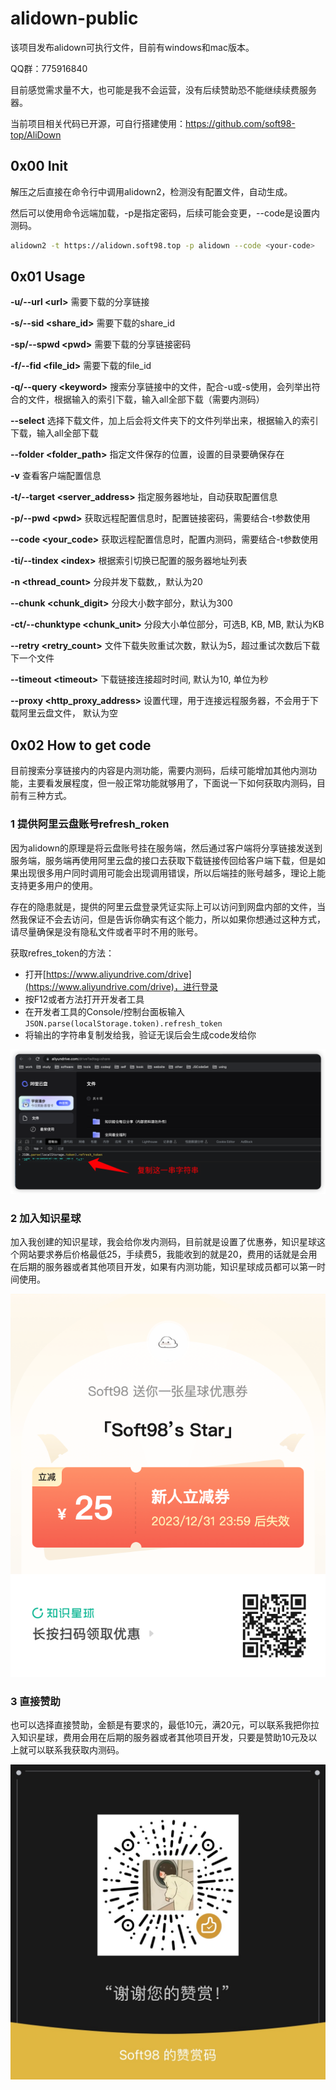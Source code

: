# alidown-public
该项目发布alidown可执行文件，目前有windows和mac版本。

QQ群：775916840

目前感觉需求量不大，也可能是我不会运营，没有后续赞助恐不能继续续费服务器。

当前项目相关代码已开源，可自行搭建使用：https://github.com/soft98-top/AliDown

## 0x00 Init

解压之后直接在命令行中调用alidown2，检测没有配置文件，自动生成。

然后可以使用命令远端加载，-p是指定密码，后续可能会变更，--code是设置内测码。

```bash
alidown2 -t https://alidown.soft98.top -p alidown --code <your-code>
```

## 0x01 Usage

**-u/--url \<url\>** 需要下载的分享链接

**-s/--sid \<share_id\>** 需要下载的share_id

**-sp/--spwd \<pwd\>** 需要下载的分享链接密码

**-f/--fid \<file_id\>** 需要下载的file_id

**-q/--query \<keyword\>** 搜索分享链接中的文件，配合-u或-s使用，会列举出符合的文件，根据输入的索引下载，输入all全部下载（需要内测码）

**--select** 选择下载文件，加上后会将文件夹下的文件列举出来，根据输入的索引下载，输入all全部下载

**--folder \<folder_path\>** 指定文件保存的位置，设置的目录要确保存在

**-v** 查看客户端配置信息

**-t/--target \<server_address\>** 指定服务器地址，自动获取配置信息

**-p/--pwd \<pwd\>** 获取远程配置信息时，配置链接密码，需要结合-t参数使用

**--code \<your_code\>** 获取远程配置信息时，配置内测码，需要结合-t参数使用

**-ti/--tindex \<index\>** 根据索引切换已配置的服务器地址列表

**-n \<thread_count\>** 分段并发下载数,，默认为20

**--chunk \<chunk_digit\>** 分段大小数字部分，默认为300

**-ct/--chunktype \<chunk_unit\>** 分段大小单位部分，可选B, KB, MB, 默认为KB

**--retry \<retry_count\>** 文件下载失败重试次数，默认为5，超过重试次数后下载下一个文件

**--timeout \<timeout\>** 下载链接连接超时时间, 默认为10, 单位为秒

**--proxy \<http_proxy_address\>** 设置代理，用于连接远程服务器，不会用于下载阿里云盘文件， 默认为空

## 0x02 How to get code

目前搜索分享链接内的内容是内测功能，需要内测码，后续可能增加其他内测功能，主要看发展程度，但一般正常功能就够用了，下面说一下如何获取内测码，目前有三种方式。

### 1 提供阿里云盘账号refresh_roken

因为alidown的原理是将云盘账号挂在服务端，然后通过客户端将分享链接发送到服务端，服务端再使用阿里云盘的接口去获取下载链接传回给客户端下载，但是如果出现很多用户同时调用可能会出现调用错误，所以后端挂的账号越多，理论上能支持更多用户的使用。

存在的隐患就是，提供的阿里云盘登录凭证实际上可以访问到网盘内部的文件，当然我保证不会去访问，但是告诉你确实有这个能力，所以如果你想通过这种方式，请尽量确保是没有隐私文件或者平时不用的账号。

获取refres_token的方法：

- 打开[https://www.aliyundrive.com/drive](https://www.aliyundrive.com/drive)，进行登录
- 按F12或者方法打开开发者工具
- 在开发者工具的Console/控制台面板输入`JSON.parse(localStorage.token).refresh_token`
- 将输出的字符串复制发给我，验证无误后会生成code发给你

![image-20230714210810599](./assets/image-20230714210810599.png)

### 2 加入知识星球

加入我创建的知识星球，我会给你发内测码，目前就是设置了优惠券，知识星球这个网站要求券后价格最低25，手续费5，我能收到的就是20，费用的话就是会用在后期的服务器或者其他项目开发，如果有内测功能，知识星球成员都可以第一时间使用。

![星球优惠券](./assets/星球优惠券.png)

### 3 直接赞助

也可以选择直接赞助，金额是有要求的，最低10元，满20元，可以联系我把你拉入知识星球，费用会用在后期的服务器或者其他项目开发，只要是赞助10元及以上就可以联系我获取内测码。

![IMG_3842](./assets/IMG_3842.JPG)
